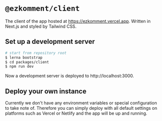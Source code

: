 # `@ezkomment/client`

The client of the app hosted at https://ezkomment.vercel.app. Written in Next.js and styled by
Tailwind CSS.

## Set up a development server

```sh
# start from repository root
$ lerna bootstrap
$ cd packages/client
$ npm run dev
```

Now a development server is deployed to http://localhost:3000.

## Deploy your own instance

Currently we don't have any environment variables or special configuration to take note of.
Therefore you can simply deploy with all default settings on platforms such as Vercel or Netlify
and the app will be up and running.
